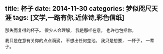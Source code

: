 title: 杯子
date: 2014-11-30
categories: 梦似咫尺天涯
tags: [文学,一路有你,近体诗,彩色信纸]
---
  那失而复得的杯子。
  很少人会理解，
  我是那样在意，
  也许也包括你。

  我只是在意有关你的点点滴滴，
  不想出任何差池。
  我只是想要，
  一杯子，
  一辈子。